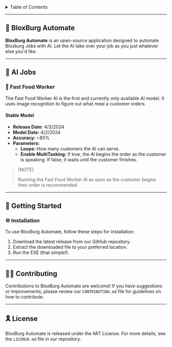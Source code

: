 <!-- TABLE OF CONTENTS -->
<details>
  <summary>Table of Contents</summary>

- [📍 Overview](#-overview)
- [🤖 AI Jobs](#-ai-jobs)
  - [🍔 Fast Food Worker](#-fast-food-worker)
    - [Stable Model](#stable-model)
- [🚀 Getting Started](#-getting-started)
  - [⚙️ Installation](#-installation)
- [🧑‍💻 Contributing](#-contributing)
- [🎗 License](#-license)
</details>

---

## 📍 BloxBurg Automate

**BloxBurg Automate** is an open-source application designed to automate Bloxburg Jobs with AI. Let the AI take over your job as you just whatever else you'd like.

---

## 🤖 AI Jobs

### 🍔 Fast Food Worker

The Fast Food Worker AI is the first and currently only available AI model. It uses image recognition to figure out what meal a customer orders.

#### Stable Model

- **Release Date:** 4/3/2024
- **Model Date:** 4/2/2024
- **Accuracy:** ~85%
- **Parameters:** 
  - **Loops:** How many customers the AI can serve.
  - **Enable MultiTasking:** If true, the AI begins the order as the customer is speaking. If false, it waits until the customer finishes.

> [NOTE]
>
> Running the Fast Food Worker AI as soon as the customer begins their order is recommended.

---

## 🚀 Getting Started

### ⚙️ Installation

To use BloxBurg Automate, follow these steps for installation:

1. Download the latest release from our GitHub repository.
2. Extract the downloaded file to your preferred location.
3. Run the EXE (that simple!).

---

## 🧑‍💻 Contributing

Contributions to BloxBurg Automate are welcome! If you have suggestions or improvements, please review our `CONTRIBUTING.md` file for guidelines on how to contribute.

---

## 🎗 License

BloxBurg Automate is released under the MIT License. For more details, see the `LICENSE.md` file in our repository.
